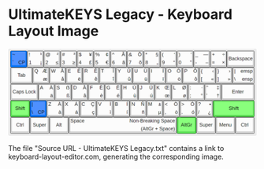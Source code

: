 # UltimateKEYS Legacy - Keyboard Layout Image

![UltimateKEYS Legacy - Keyboard Layout Image](UltimateKEYS%20Legacy%20-%20Keyboard%20Layout%20Image.png)

The file "Source URL - UltimateKEYS Legacy.txt" contains a link to keyboard-layout-editor.com, generating the corresponding image.
